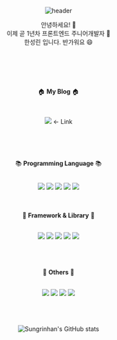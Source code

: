 <div align="center">
  
![header](https://capsule-render.vercel.app/api?type=waving&color=auto&height=300&section=header&text=SungrinHan's%20Github&desc=I%20am%20Frontend-Developer%20Junior&fontSize=50&descAlign=61)

  
안녕하세요! :wave: <br/>
이제 곧 1년차 프론트엔드 주니어개발자 :seedling: <br/>
한성린 입니다. 반가워요 :smile: <br/>
  
  <br/>
  <br/>
  <br/>
  <br/>
  
   
 :house: **My Blog** :house:
  
  <br/>  
  
   <a href="https://sungrinhan.github.io/" target="_blank"><img src="https://img.shields.io/badge/DevBlog-FF5722?style=flat-square&logo=Blogger&logoColor=white"/></a> <- Link
   
  <br/>
  <br/>
  <br/>

  :books: **Programming Language** :books:
  
  <br/>  
  <img src="https://img.shields.io/badge/JAVASCRIPT-F7DF1E?style=for-the-badge&logo=JavaScript&logoColor=black">
  <img src="https://img.shields.io/badge/HTML-E34F26?style=for-the-badge&logo=HTML5&logoColor=black">
  <img src="https://img.shields.io/badge/CSS-1572B6?style=for-the-badge&logo=CSS3&logoColor=black">
  <img src="https://img.shields.io/badge/PYTHON-3776AB?style=for-the-badge&logo=Python&logoColor=black">
  <img src="https://img.shields.io/badge/TYPESCRIPT-3178C6?style=for-the-badge&logo=TypeScript&logoColor=black">
  
  <br/>
  <br/>
  <br/>

  
  📌 **Framework & Library** 📌
  
  <br/>
  <img src="https://img.shields.io/badge/NEXT.JS-000000?style=for-the-badge&logo=Next.js&logoColor=white">
  <img src="https://img.shields.io/badge/REACT-61DAFB?style=for-the-badge&logo=React&logoColor=black">
  <img src="https://img.shields.io/badge/REDUX-764ABC?style=for-the-badge&logo=Redux&logoColor=black">
  <img src="https://img.shields.io/badge/SCSS-CC6699?style=for-the-badge&logo=Sass&logoColor=black">
  <img src="https://img.shields.io/badge/StyledComponents-DB7093?style=for-the-badge&logo=styled-components&logoColor=black">
  
  <br/>
  <br/>
  <br/>
  <br/>  
  
  
  :speech_balloon: **Others** :speech_balloon:
  
  <br/>
  <img src="https://img.shields.io/badge/Notion-000000?style=for-the-badge&logo=Notion&logoColor=white">
  <img src="https://img.shields.io/badge/Git-F05032?style=for-the-badge&logo=Git&logoColor=black">
  <img src="https://img.shields.io/badge/GitHub-181717?style=for-the-badge&logo=GitHub&logoColor=white">
  <img src="https://img.shields.io/badge/Slack-4A154B?style=for-the-badge&logo=Slack&logoColor=black">
  

  <br/>
  <br/>
  <br/>
  <br/>
  
![Sungrinhan's GitHub stats](https://github-readme-stats.vercel.app/api?username=Sungrinhan&count_private=true&show_icons=true&theme=merko)
  
  

</div>
